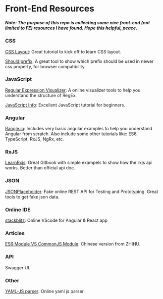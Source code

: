 # Front-End Resources

##### Note: The purpose of this repo is collecting some nice front-end (not limited to FE) resources I have found. Hope this helpful, peace.

### CSS
[CSS Layout](http://learnlayout.com/): Great tutorial to kick off to learn CSS layout.

[ShouldIprefix](shouldiprefix): A great tool to show which prefix should be used in newer css property, for browser compatibility.

### JavaScript
[Regular Expression Visualizer](https://regexper.com/): A online visualizer tools to help you understand the structure of RegEx.

[JavaScript Info](https://javascript.info/): Excellent JavaScript tutorial for beginners.


### Angular
[Rangle.io](https://angular-2-training-book.rangle.io/): Includes very basic angular examples to help you understand Angular from scratch. Also include some other tutorials like: ES6, TypeScript, RxJS, NgRx, etc.

### RxJS
[LearnRxjs](https://www.learnrxjs.io/): Great Gitbook with simple exampels to show how the rxjs api works. Better than official api doc.

### JSON
[JSONPlaceholder](https://jsonplaceholder.typicode.com/): Fake online REST API for Testing and Prototyping. Great tools to get fake json data.

### Online IDE
[stackblitz](https://stackblitz.com/): Online VScode for Angular & React app

### Articles
[ES6 Module VS CommonJS Module](https://zhuanlan.zhihu.com/p/33843378): Chinese version from ZHIHU.

### API
Swagger UI.

### Other
[YAML-JS parser](http://nodeca.github.io/js-yaml/): Online yaml js parser.
